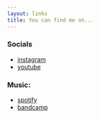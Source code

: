 ```yaml
---
layout: links
title: You can find me on...
---
```

### Socials
- [instagram](https://www.instagram.com/shallowgator/)
- [youtube](https://www.youtube.com/@shallowgator)
### Music:
- [spotify](https://open.spotify.com/artist/34KBeR795Ul0q9nuhCKxGq?si=K7A2JWbsQUurgoobEZSx5A)
- [bandcamp](https://shallowgator.bandcamp.com/album/not-s-now)
